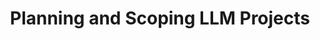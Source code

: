 ---
title: "Planning and Scoping LLM Projects"
slug: "planning-and-scoping-llm-projects"
draft: false
event_date: "2024-03-26T12:00:00-05:00"
image: "img/resources/webinars/planning-and-scoping-llm-projects.webp"
name: "Planning and Scoping LLM Projects"
description: | 
  Failing to plan is planning to fail." Join Prema Roman, a senior distributed systems engineer and MLOps specialist with over 10 years of experience, as she presents a practical approach to scoping LLM projects, ensuring they're well-planned, clearly defined, and tightly connected to solving tangible business problems.

  Designed for data teams exploring the potential of LLMs in practical settings, Prema bridges the gap between the technical world of LLMs and their application to business outcomes.

  **What You'll Learn:**
  - **Find the Right Problems**: Understand how to spot business challenges that can be addressed with LLMs, making your projects relevant and impactful.
  - **Scope Projects Smartly**: Learn a practical process to plan LLM projects in a way that aligns your team's skills with your business goals.
  - **Define Success Clearly**: Learn how to establish clear and realistic success metrics for your projects, enabling you to measure progress and impact effectively.
  
events: ['Webinar']
registration_link: 
call_to_action: "Register"
video_link: https://www.youtube.com/embed/RcTdAMRWUxM?si=mtLJXh-KGjJdFVv3
audio_link: 
categories: ['Video']
presenters: ['Prema Roman']
topics: ['LLMs']
---